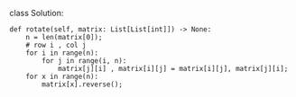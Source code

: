 class Solution:

    def rotate(self, matrix: List[List[int]]) -> None:
        n = len(matrix[0]);
        # row i , col j
        for i in range(n):
            for j in range(i, n):
                matrix[j][i] , matrix[i][j] = matrix[i][j], matrix[j][i];
        for x in range(n):
            matrix[x].reverse();
